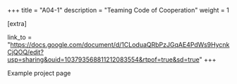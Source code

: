 +++
title = "A04-1"
description = "Teaming Code of Cooperation"
weight = 1

[extra]

link_to = "https://docs.google.com/document/d/1CLoduaQRbPzJGqAE4PdWs9HycnkCjQOQ/edit?usp=sharing&ouid=103793568811212083554&rtpof=true&sd=true"
+++

Example project page
<!--local_image = "/projects/project-1.jpg"-->
